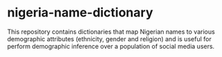 # nigeria-name-dictionary
This repository contains dictionaries that map Nigerian names to various demographic attributes (ethnicity, gender and religion) and is useful for perform demographic inference over a population of social media users.

